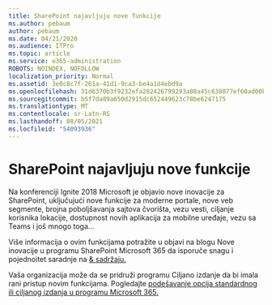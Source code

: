```yaml
---
title: SharePoint najavljuju nove funkcije
ms.author: pebaum
author: pebaum
ms.date: 04/21/2020
ms.audience: ITPro
ms.topic: article
ms.service: o365-administration
ROBOTS: NOINDEX, NOFOLLOW
localization_priority: Normal
ms.assetid: 3e0c8c7f-261a-41d1-9ca3-be4a1d4ebd9a
ms.openlocfilehash: 31d6370b3f9232efa282426799293a08a45c638077ef60ad00bd11140e4c3d1e
ms.sourcegitcommit: b5f7da89a650d2915dc652449623c78be6247175
ms.translationtype: MT
ms.contentlocale: sr-Latn-RS
ms.lasthandoff: 08/05/2021
ms.locfileid: "54093936"
---
```

# <a name="sharepoint-new-features-announced"></a>SharePoint najavljuju nove funkcije

Na konferenciji Ignite 2018 Microsoft je objavio nove inovacije za SharePoint, uključujući nove funkcije za moderne portale, nove veb segmente, brojna poboljšavanja sajtova čvorišta, vezu vesti, ciljanje korisnika lokacije, dostupnost novih aplikacija za mobilne uređaje, vezu sa Teams i još mnogo toga...
  
Više informacija o ovim funkcijama potražite u objavi na blogu Nove inovacije u programu SharePoint Microsoft 365 da isporuče snagu i pojednoitet saradnje na [ &amp; sadržaju.](https://go.microsoft.com/fwlink/?linkid=2026502)
  
Vaša organizacija može da se pridruži programu Ciljano izdanje da bi imala rani pristup novim funkcijama. Pogledajte [podešavanje opcija standardnog ili ciljanog izdanja u programu Microsoft 365.](https://docs.microsoft.com/microsoft-365/admin/manage/release-options-in-office-365)

